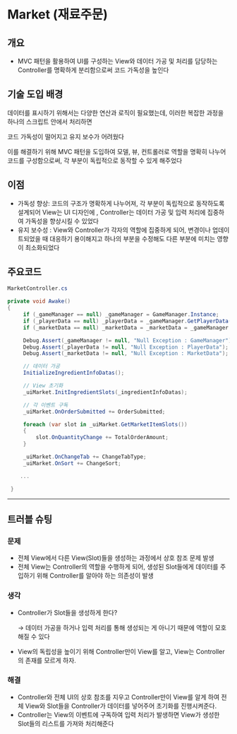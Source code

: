 # Market (재료주문)


## 개요

- MVC 패턴을 활용하여 UI를 구성하는 View와 데이터 가공 및 처리를 담당하는 Controller를 명확하게 분리함으로써 코드 가독성을 높인다


## 기술 도입 배경

데이터를 표시하기 위해서는 다양한 연산과 로직이 필요했는데, 이러한 복잡한 과정을 하나의 스크립트 안에서 처리하면 


코드 가독성이 떨어지고 유지 보수가 어려웠다 


이를 해결하기 위해 MVC 패턴을 도입하여 모델, 뷰, 컨트롤러로 역할을 명확히 나누어 코드를 구성함으로써, 각 부분이 독립적으로 동작할 수 있게 해주었다 


## 이점

- 가독성 향상: 코드의 구조가 명확하게 나누어져, 각 부분이 독립적으로 동작하도록 설계되어 View는 UI 디자인에 , Controller는 데이터 가공 및 입력 처리에 집중하여 가독성을 향상시킬 수 있었다
- 유지 보수성 : View와 Controller가 각자의 역할에 집중하게 되어, 변경이나 업데이트되었을 때 대응하기 용이해지고 하나의 부분을 수정해도 다른 부분에 미치는 영향이 최소화되었다

## 주요코드

```csharp
MarketController.cs

private void Awake()
{
     if (_gameManager == null) _gameManager = GameManager.Instance;
     if (_playerData == null) _playerData = _gameManager.GetPlayerData();
     if (_marketData == null) _marketData = _marketData = _gameManager.GetMarketData();

     Debug.Assert(_gameManager != null, "Null Exception : GameManager");
     Debug.Assert(_playerData != null, "Null Exception : PlayerData");
     Debug.Assert(_marketData != null, "Null Exception : MarketData");

     // 데이터 가공
     InitializeIngredientInfoDatas();

     // View 초기화
     _uiMarket.InitIngredientSlots(_ingredientInfoDatas);

     // 각 이벤트 구독
     _uiMarket.OnOrderSubmitted += OrderSubmitted;

     foreach (var slot in _uiMarket.GetMarketItemSlots())
     {
         slot.OnQuantityChange += TotalOrderAmount;
     }

     _uiMarket.OnChangeTab += ChangeTabType;
     _uiMarket.OnSort += ChangeSort;

    ...

 }
```

---

## 트러블 슈팅

### 문제

- 전체 View에서 다른 View(Slot)들을 생성하는 과정에서 상호 참조 문제 발생
- 전체 View는 Controller의 역할을 수행하게 되어, 생성된 Slot들에게 데이터를 주입하기 위해 Controller를 알아야 하는 의존성이 발생

### 생각

- Controller가 Slot들을 생성하게 한다?
    
    → 데이터 가공을 하거나 입력 처리를 통해 생성되는 게 아니기 때문에 역할이 모호해질 수 있다 
    
- View의 독립성을 높이기 위해 Controller만이 View를 알고, View는 Controller의 존재를 모르게 하자.

### 해결

- Controller와 전체 UI의 상호 참조를 지우고 Controller만이 View를 알게 하여 전체 View와 Slot들을 Controller가 데이터를 넣어주어 초기화를 진행시켜준다.
- Controller는 View의 이벤트에 구독하여 입력 처리가 발생하면 View가 생성한 Slot들의 리스트를 가져와 처리해준다

